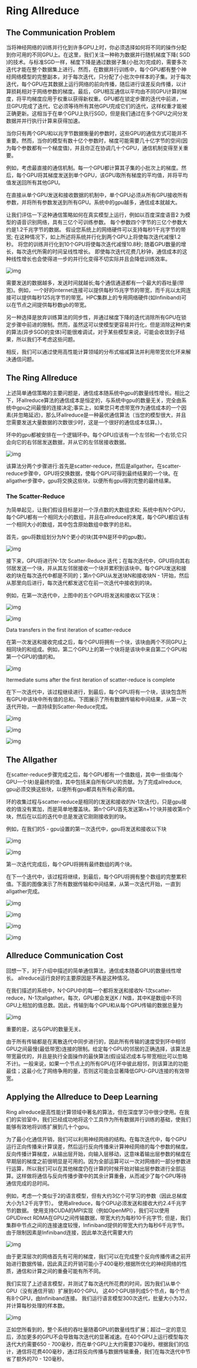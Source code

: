 # Ring Allreduce



## The Communication Problem

当将神经网络的训练并行化到许多GPU上时，你必须选择如何将不同的操作分配到你可用的不同GPU上。在这里，我们关注一种称为数据并行随机梯度下降( SGD )的技术。与标准SGD一样，梯度下降是通过数据子集(小批次)完成的，需要多次迭代才能在整个数据集上进行。然而，在数据并行训练中，每个GPU都有整个神经网络模型的完整副本，对于每次迭代，只分配了小批次中样本的子集。对于每次迭代，每个GPU在其数据上运行网络的前向传播，随后进行误差反向传播，以计算损耗相对于网络参数的梯度。最后，GPU相互通信以平均由不同GPU计算的梯度，将平均梯度应用于权重以获得新权重。GPU都在锁定步骤的迭代中前进，一旦GPU完成了迭代，它必须等待所有其他GPU完成它们的迭代，这样权重才能被正确更新。这相当于在单个GPU上执行SGD，但是我们通过在多个GPU之间分发数据并并行执行计算来获得加速。

当你只有两个GPU和以兆字节数据衡量的参数时，这些GPU的通信方式可能并不重要。然而，当你的模型有数十亿个参数时，梯度可能需要几十亿字节的空间(因为每个参数都有一个梯度值)，并且你正在协调几十个GPU，通信机制变得至关重要。

例如，考虑最直接的通信机制。每一个GPU都计算其子集的小批次上的梯度。然后，每个GPU将其梯度发送到单个GPU，该GPU取所有梯度的平均值，并将平均值发送回所有其他GPU。

在直接从单个GPU发送和接收数据的机制中，单个GPU必须从所有GPU接收所有参数，并将所有参数发送到所有GPU。系统中的gpu越多，通信成本就越大。

让我们评估一下这种通信策略如何在真实模型上运行，例如以百度深度语音2 为模型的语音识别网络，具有三亿个可训练参数。 每个参数四个字节的三亿个参数大约是1.2千兆字节的数据。 假设您系统上的网络硬件可以支持每秒1千兆字节的带宽; 在这种情况下，如上所述将系统并行化到两个GPU上将使每次迭代减慢1.2秒。 将您的训练并行化到10个GPU将使每次迭代减慢10.8秒; 随着GPU数量的增长，每次迭代所需的时间呈线性增长。 即使每次迭代花费几秒钟，通信成本的这种线性增长也会使得进一步的并行化变得不切实际并且会降低训练效率。



![img](https://upload-images.jianshu.io/upload_images/1507799-3bd2159e83e41f78.png?imageMogr2/auto-orient/strip|imageView2/2/w/600/format/webp)

需要发送的数据越多，发送时间就越长;每个通信通道都有一个最大的吞吐量(带宽)。例如，一个好的internet连接可以提供每秒15兆字节的带宽，而千兆以太网连接可以提供每秒125兆字节的带宽。HPC集群上的专用网络硬件(如Infiniband)可以在节点之间提供每秒数gb的带宽。

另一种选择是放弃训练算法的同步性，并通过梯度下降的迭代消除所有GPU在锁定步骤中前进的限制。然而，虽然这可以使模型更容易并行化，但是消除这种约束的算法(异步SGD的变体)可能很难调试，对于某些模型来说，可能会收敛到子结果，所以我们不考虑这些问题。

相反，我们可以通过使用高性能计算领域的分布式缩减算法并利用带宽优化环来解决通信问题。

## The Ring Allreduce

上述简单通信策略的主要问题是，通信成本随系统中gpu的数量线性增长。相比之下，环allreduce算法的通信成本是恒定的，与系统中gpu的数量无关，完全由系统中gpu之间最慢的连接决定;事实上，如果您只考虑带宽作为通信成本的一个因素(并忽略延迟)，那么环allreduce是一种最优通信算法（当您的模型很大，并且您需要发送大量数据的次数很少时，这是一个很好的通信成本估算。）。

环中的gpu都被安排在一个逻辑环中。每个GPU应该有一个左邻和一个右邻;它只会向它的右邻居发送数据，并从它的左邻居接收数据。



![img](https://upload-images.jianshu.io/upload_images/1507799-a066c062367eaf6b.png?imageMogr2/auto-orient/strip|imageView2/2/w/745/format/webp)

该算法分两个步骤进行:首先是scatter-reduce，然后是allgather。在scatter-reduce步骤中，GPU将交换数据，使每个GPU可得到最终结果的一个块。在allgather步骤中，gpu将交换这些块，以便所有gpu得到完整的最终结果。

### The Scatter-Reduce

为简单起见，让我们假设目标是对一个浮点数的大数组求和; 系统中有N个GPU，每个GPU都有一个相同大小的数组，并且在allreduce的末尾，每个GPU都应该有一个相同大小的数组，其中包含原始数组中数字的总和。

首先，gpu将数组划分为N个更小的块(其中N是环中的gpu数)。



![img](https://upload-images.jianshu.io/upload_images/1507799-7f3286dce4148fd7.png?imageMogr2/auto-orient/strip|imageView2/2/w/832/format/webp)

接下来，GPU将进行N-1次 Scatter-Reduce 迭代；在每次迭代中，GPU将向其右邻居发送一个块，并从其左邻居接收一个块并累积到该块中。每个GPU发送和接收的块在每次迭代中都是不同的；第n个GPU从发送块N和接收块N - 1开始，然后从那里向后进行，每次迭代都发送它在前一次迭代中接收到的块。

例如，在第一次迭代中，上图中的五个GPU将发送和接收以下区块：



![img](https://upload-images.jianshu.io/upload_images/1507799-fb79b98909b6442b.png?imageMogr2/auto-orient/strip|imageView2/2/w/281/format/webp)



![img](https://upload-images.jianshu.io/upload_images/1507799-7e94295ad513274f.png?imageMogr2/auto-orient/strip|imageView2/2/w/856/format/webp)

Data transfers in the first iteration of scatter-reduce

在第一次发送和接收完成之后，每个GPU将拥有一个块，该块由两个不同GPU上相同块的和组成。例如，第二个GPU上的第一个块将是该块中来自第二个GPU和第一个GPU的值的和。



![img](https://upload-images.jianshu.io/upload_images/1507799-3b9e33f1a1469377.png?imageMogr2/auto-orient/strip|imageView2/2/w/850/format/webp)

Itermediate sums after the first iteration of scatter-reduce is complete

在下一次迭代中，该过程继续进行，到最后，每个GPU将有一个块，该块包含所有GPU中该块中所有值的总和。下图展示了所有数据传输和中间结果，从第一次迭代开始，一直持续到Scatter-Reduce完成。



![img](https://upload-images.jianshu.io/upload_images/1507799-731bd120ba24542b.png?imageMogr2/auto-orient/strip|imageView2/2/w/850/format/webp)



![img](https://upload-images.jianshu.io/upload_images/1507799-1afcb60b6e91c0a8.png?imageMogr2/auto-orient/strip|imageView2/2/w/855/format/webp)



![img](https://upload-images.jianshu.io/upload_images/1507799-05b2742a40b31fb5.png?imageMogr2/auto-orient/strip|imageView2/2/w/833/format/webp)

## The Allgather

在scatter-reduce步骤完成之后，每个GPU都有一个值数组，其中一些值(每个GPU一个块)是最终的值，其中包括来自所有GPU的贡献。为了完成allreduce, gpu必须交换这些块，以便所有gpu都具有所有必需的值。

环的收集过程与scatter-reduce是相同的(发送和接收的N-1次迭代)，只是gpu接收的值没有累加，而是简单地覆盖块。第n个GPU首先发送第n+1个块并接收第n个块，然后在以后的迭代中总是发送它刚刚接收到的块。

例如，在我们的5 - gpu设置的第一次迭代中，gpu将发送和接收以下块



![img](https://upload-images.jianshu.io/upload_images/1507799-76839e1b8f977cd4.png?imageMogr2/auto-orient/strip|imageView2/2/w/246/format/webp)



![img](https://upload-images.jianshu.io/upload_images/1507799-d058e183435363f5.png?imageMogr2/auto-orient/strip|imageView2/2/w/855/format/webp)

第一次迭代完成后，每个GPU将拥有最终数组的两个块。

在下一个迭代中，该过程将继续，到最后，每个GPU将拥有整个数组的完整累积值。下面的图像演示了所有数据传输和中间结果，从第一次迭代开始，一直到allgather完成。



![img](https://upload-images.jianshu.io/upload_images/1507799-bc515e1101e74cbe.png?imageMogr2/auto-orient/strip|imageView2/2/w/858/format/webp)



![img](https://upload-images.jianshu.io/upload_images/1507799-5ea73bf234c75e16.png?imageMogr2/auto-orient/strip|imageView2/2/w/854/format/webp)



![img](https://upload-images.jianshu.io/upload_images/1507799-e8bd06a1c78a2232.png?imageMogr2/auto-orient/strip|imageView2/2/w/853/format/webp)



![img](https://upload-images.jianshu.io/upload_images/1507799-0cc10009de17d5f5.png?imageMogr2/auto-orient/strip|imageView2/2/w/834/format/webp)

## Allreduce Communication Cost

回想一下，对于介绍中描述的简单通信算法，通信成本随着GPU的数量线性增长。 allreduce运行良好的主要原因是不再是这种情况。

在我们描述的系统中，N个GPU中的每一个都将发送和接收N-1次scatter-reduce，N-1次allgather。每次，GPU都会发送K / N值，其中K是数组中不同GPU上相加的值总数。因此，传输到每个GPU和从每个GPU传输的数据总量为



![img](https://upload-images.jianshu.io/upload_images/1507799-e2eddac30375920d.png?imageMogr2/auto-orient/strip|imageView2/2/w/826/format/webp)

重要的是，这与GPU的数量无关。

由于所有传输都是在离散迭代中同步进行的，因此所有传输的速度受到环中相邻GPU之间最慢(最低带宽)连接的限制。给定每个GPU的邻居的正确选择，该算法是带宽最优的，并且是执行全面操作的最快算法(假设延迟成本与带宽相比可以忽略不计)。一般来说，如果一个节点上的所有GPU在环中彼此相邻，则该算法的功能最佳；这最小化了网络争用的量，否则这可能会显著降低GPU-GPU连接的有效带宽。

## Applying the Allreduce to Deep Learning

Ring allreduce是高性能计算领域中著名的算法，但在深度学习中很少使用。在我们的实验室中，我们已经成功地将这个工具作为所有数据并行训练的基础，使我们能够有效地将训练扩展到几十个gpu。

为了最小化通信开销，我们可以利用神经网络的结构。在每次迭代中，每个GPU运行正向传播来计算误差，然后运行反向传播来计算神经网络的每个参数的梯度。反向传播计算梯度，从输出层开始，向输入层移动，这意味着输出层参数的梯度在早期层的梯度之前很明显是可用的。因为全部运算可以一次对网络的一部分参数进行运算，所以我们可以在其他梯度仍在计算的时候开始对输出层参数进行全部运算。这样做将通信与反向传播步骤中的其余计算重叠，从而减少了每个GPU等待通信完成的总时间。

例如，考虑一个类似于2的语言模型，但有大约3亿个可学习的参数（因此总梯度大小为1.2千兆字节）。 使用allreduce，每个GPU必须发送和接收大约2.4千兆字节的数据。 使用支持CUDA的MPI实现（例如OpenMPI），我们可以使用GPUDirect RDMA在GPU之间传输数据，带宽大约为每秒10千兆字节; 但是，我们集群中节点之间的连接速度较慢，Infiniband提供的带宽大约为每秒6千兆字节。 由于限制因素是Infiniband连接，因此单次迭代需要大约



![img](https://upload-images.jianshu.io/upload_images/1507799-37a3710709f41720.png?imageMogr2/auto-orient/strip|imageView2/2/w/813/format/webp)

由于更深层次的网络首先有可用的梯度，我们可以在完成整个反向传播传递之前开始进行数据传输，因此真正的开销可能小于400毫秒;根据所优化的神经网络的性质，通信和计算之间的重叠可能有所不同。

我们实现了上述语言模型，并测试了每次迭代所花费的时间，因为我们从单个GPU（没有通信开销）扩展到40个GPU。 这40个GPU排列成5个节点，每个节点有8个GPU，由Infiniband连接。 我们运行语言模型300次迭代，批量大小为32，并计算每秒处理的样本数。



![img](https://upload-images.jianshu.io/upload_images/1507799-366635a5a0194059.png?imageMogr2/auto-orient/strip|imageView2/2/w/800/format/webp)

正如您所看到的，整个系统的吞吐量随着GPU的数量线性扩展；超过一定的意见后，添加更多的GPU不会导致每次迭代的显著减速。在40个GPU上运行模型每次迭代大约需要650 - 700毫秒，而在单个GPU上大约需要370毫秒。根据我们的估计，通信将花费400毫秒，通过将反向传播与数据传输重叠，我们在每次迭代中节省了额外的70 - 120毫秒。